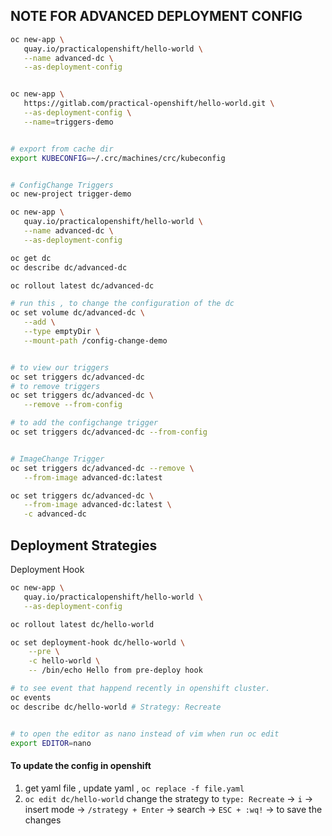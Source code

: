 ## NOTE FOR ADVANCED DEPLOYMENT CONFIG 


```bash
oc new-app \
   quay.io/practicalopenshift/hello-world \
   --name advanced-dc \
   --as-deployment-config


oc new-app \
   https://gitlab.com/practical-openshift/hello-world.git \
   --as-deployment-config \
   --name=triggers-demo


# export from cache dir 
export KUBECONFIG=~/.crc/machines/crc/kubeconfig


# ConfigChange Triggers 
oc new-project trigger-demo 

oc new-app \
   quay.io/practicalopenshift/hello-world \
   --name advanced-dc \
   --as-deployment-config

oc get dc 
oc describe dc/advanced-dc 

oc rollout latest dc/advanced-dc 

# run this , to change the configuration of the dc 
oc set volume dc/advanced-dc \
   --add \
   --type emptyDir \
   --mount-path /config-change-demo


# to view our triggers 
oc set triggers dc/advanced-dc 
# to remove triggers 
oc set triggers dc/advanced-dc \
   --remove --from-config 

# to add the configchange trigger 
oc set triggers dc/advanced-dc --from-config 


# ImageChange Trigger 
oc set triggers dc/advanced-dc --remove \
   --from-image advanced-dc:latest

oc set triggers dc/advanced-dc \
   --from-image advanced-dc:latest \
   -c advanced-dc

```


## Deployment Strategies 

Deployment Hook 

```bash 
oc new-app \
   quay.io/practicalopenshift/hello-world \
   --as-deployment-config

oc rollout latest dc/hello-world

oc set deployment-hook dc/hello-world \
    --pre \
    -c hello-world \
    -- /bin/echo Hello from pre-deploy hook

# to see event that happend recently in openshift cluster. 
oc events 
oc describe dc/hello-world # Strategy: Recreate


# to open the editor as nano instead of vim when run oc edit 
export EDITOR=nano


```

#### To update the config in openshift 
1. get yaml file , update yaml , `oc replace -f file.yaml`
2. `oc edit dc/hello-world` change the strategy to `type: Recreate`
->  `i` -> insert mode 
-> `/strategy + Enter` -> search 
->  `ESC + :wq!` -> to save the changes 
